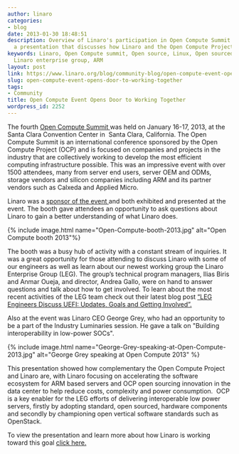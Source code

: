 ```yaml
---
author: linaro
categories:
- blog
date: 2013-01-30 18:48:51
description: Overview of Linaro's participation in Open Compute Summit. Including
  a presentation that discusses how Linaro and the Open Compute Project are complementary
keywords: Linaro, Open Compute summit, Open source, Linux, Open sourced hardware,
  Linaro enterprise group, ARM
layout: post
link: https://www.linaro.org/blog/community-blog/open-compute-event-opens-door-to-working-together/
slug: open-compute-event-opens-door-to-working-together
tags:
- Community
title: Open Compute Event Opens Door to Working Together
wordpress_id: 2252
---
```


The fourth [Open Compute Summit ](http://www.opencompute.org/summit-2013/)was held on January 16-17, 2013, at the Santa Clara Convention Center in  Santa Clara, California. The Open Compute Summit is an international conference sponsored by the Open Compute Project (OCP) and is focused on companies and projects in the industry that are collectively working to develop the most efficient computing infrastructure possible. This was an impressive event with over 1500 attendees, many from server end users, server OEM and ODMs, storage vendors and silicon companies including ARM and its partner vendors such as Calxeda and Applied Micro.

Linaro was a [sponsor of the event ](http://www.opencompute.org/ocp-2013-summit-sponsors/#np)and both exhibited and presented at the event. The booth gave attendees an opportunity to ask questions about Linaro to gain a better understanding of what Linaro does.

{% include image.html name="Open-Compute-booth-2013.jpg" alt="Open Compute booth 2013"%}

The booth was a busy hub of activity with a constant stream of inquiries. It was a great opportunity for those attending to discuss Linaro with some of our engineers as well as learn about our newest working group the Linaro Enterprise Group (LEG). The group’s technical program managers, Ilias Biris and Anmar Oueja, and director, Andrea Gallo, were on hand to answer questions and talk about how to get involved. To learn about the most recent activities of the LEG team check out their latest blog post [“LEG Engineers Discuss UEFI: Updates, Goals and Getting Involved”.](https://www.linaro.org/2012/12/21/leg-engineers-discuss-uefi-updates-goals-and-getting-involved/)

Also at the event was Linaro CEO George Grey, who had an opportunity to be a part of the Industry Luminaries session. He gave a talk on "Building interoperability in low-power SOCs".

{% include image.html name="George-Grey-speaking-at-Open-Compute-2013.jpg" alt="George Grey speaking at Open Compute 2013" %}

This presentation showed how complementary the Open Compute Project and Linaro are, with Linaro focusing on accelerating the software ecosystem for ARM based servers and OCP open sourcing innovation in the data center to help reduce costs, complexity and power consumption.  OCP is a key enabler for the LEG efforts of delivering interoperable low power servers, firstly by adopting standard, open sourced, hardware components and secondly by championing open vertical software standards such as OpenStack.

To view the presentation and learn more about how Linaro is working toward this goal [click here.](https://www.slideshare.net/linaroorg/presentations/)